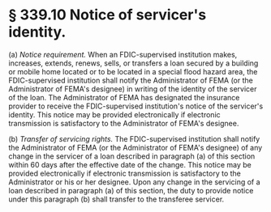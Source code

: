 # § 339.10   Notice of servicer's identity.

(a) *Notice requirement.* When an FDIC-supervised institution makes, increases, extends, renews, sells, or transfers a loan secured by a building or mobile home located or to be located in a special flood hazard area, the FDIC-supervised institution shall notify the Administrator of FEMA (or the Administrator of FEMA's designee) in writing of the identity of the servicer of the loan. The Administrator of FEMA has designated the insurance provider to receive the FDIC-supervised institution's notice of the servicer's identity. This notice may be provided electronically if electronic transmission is satisfactory to the Administrator of FEMA's designee.


(b) *Transfer of servicing rights.* The FDIC-supervised institution shall notify the Administrator of FEMA (or the Administrator of FEMA's designee) of any change in the servicer of a loan described in paragraph (a) of this section within 60 days after the effective date of the change. This notice may be provided electronically if electronic transmission is satisfactory to the Administrator or his or her designee. Upon any change in the servicing of a loan described in paragraph (a) of this section, the duty to provide notice under this paragraph (b) shall transfer to the transferee servicer.




